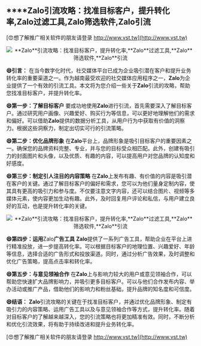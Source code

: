 ## ****Zalo**引流攻略：找准目标客户，提升转化率,**Zalo**过滤工具,**Zalo**筛选软件,**Zalo**引流**

[😍想了解推广相关软件的朋友请登录 http://www.vst.tw](http://www.vst.tw)

 <center><img src="https://vst.tw/MP4/tuiguang/png/6.png" alt="**Zalo**引流攻略：找准目标客户，提升转化率,**Zalo**过滤工具,**Zalo**筛选软件,**Zalo**引流"></center>

**😄引言：**
在当今数字化时代，社交媒体平台已成为企业吸引潜在客户和提升业务转化率的重要渠道之一。作为越南最受欢迎的社交媒体应用程序之一，**Zalo**为企业提供了一个有效的引流工具。本文将为您介绍一些关于**Zalo**引流的攻略，帮助您找准目标客户，并提升转化率。

**😄第一步：了解目标客户**
要成功地使用**Zalo**进行引流，首先需要深入了解目标客户。通过研究用户画像、兴趣爱好、购买行为等信息，可以更好地理解他们的需求和偏好。可以借助**Zalo**提供的数据分析工具，从用户行为中获取有价值的洞察力。根据这些洞察力，制定出切实可行的引流策略。

**😄第二步：优化品牌形象**
在**Zalo**平台上，品牌形象是吸引目标客户的重要因素之一。确保您的品牌资料完整、专业，并与您的目标受众相匹配。此外，创建有吸引力的封面图片和头像，以及优质、有趣的内容，可以提高用户对您品牌的认知度和好感度。

**😄第三步：制定引人注目的内容策略**
在**Zalo**上发布有趣、有价值的内容是吸引潜在客户的关键。通过了解目标客户的偏好和需求，您可以为他们量身定制内容，使其具有更高的吸引力和参与度。不仅要注意文字内容，还可以结合图片、视频等多媒体元素，使内容更加生动有趣。此外，及时回复用户评论和私信，与用户建立良好的互动，也是提升转化率的关键。

 <center><img src="https://vst.tw/MP4/tuiguang/png/2.png" alt="**Zalo**引流攻略：找准目标客户，提升转化率,**Zalo**过滤工具,**Zalo**筛选软件,**Zalo**引流"></center>

**😄第四步：运用**Zalo**广告工具**
**Zalo**提供了一系列广告工具，帮助企业在平台上进行精准投放，进一步提高转化率。可以根据目标客户的地理位置、兴趣爱好、年龄等信息，选择合适的广告形式和投放渠道。同时，通过分析广告效果，及时调整和优化广告策略，提高点击率和转化率。

**😄第五步：与意见领袖合作**
在**Zalo**上与影响力较大的用户或意见领袖合作，可以帮助您快速扩大品牌影响力，并吸引更多目标客户。可以与他们合作发布内容、举办活动或推广产品，借助他们的影响力和粉丝基础，提升品牌的知名度和可信度。

**😄结语：**
**Zalo**引流攻略的关键在于找准目标客户，并通过优化品牌形象、制定有吸引力的内容策略、运用广告工具以及与意见领袖合作等方式，提升转化率。随着对目标客户的了解越来越深入，您的引流策略也将更加精准有效。同时，不断分析和优化引流效果，将有助于持续改进和提升业务转化率。

[😍想了解推广相关软件的朋友请登录 http://www.vst.tw](http://www.vst.tw)




